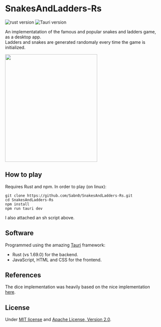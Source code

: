 # SnakesAndLadders-Rs

![rust version](https://img.shields.io/badge/rust-1.69.0-blue)
![Tauri version](https://img.shields.io/badge/Tauri-1.3-orange)

An implementatation of the famous and popular snakes and ladders game, as a desktop app.\
Ladders and snakes are generated randomaly every time the game is initialized.
<!-- ![demo](https://github.com/Sabn0/SnakesAndLadders-Rs/assets/45892555/77fd9cf5-1120-4919-a741-1624d93662fb) -->
<img src="https://github.com/Sabn0/SnakesAndLadders-Rs/assets/45892555/77fd9cf5-1120-4919-a741-1624d93662fb" width="300" height="350">

## How to play
Requires Rust and npm. In order to play (on linux):
```
git clone https://github.com/Sabn0/SnakesAndLadders-Rs.git
cd SnakesAndLadders-Rs
npm install
npm run tauri dev
```

I also attached an sh script above.

## Software
Programmed using the amazing [Tauri](https://github.com/tauri-apps/tauri) framework:
* Rust (vs 1.69.0) for the backend.
* JavaScript, HTML and CSS for the frontend. 

## References
The dice implementation was heavily based on the nice implementation [here](https://lenadesign.org/2020/06/18/roll-the-dice/).

## License
Under [MIT license](https://github.com/Sabn0/SnakesAndLadders-Rs/blob/main/LICENSE-MIT) and [Apache License, Version 2.0](https://github.com/Sabn0/SnakesAndLadders-Rs/blob/main/LICENSE-APACHE).
